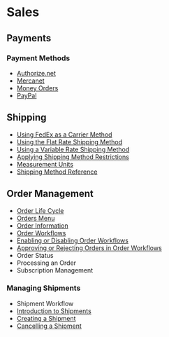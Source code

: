 # Sales

## Payments

### Payment Methods

* [Authorize.net](./authorize.net.md)
* [Mercanet](./mercanet.md)
* [Money Orders](./money-orders.md)
* [PayPal](./paypal.md)

## Shipping

* [Using FedEx as a Carrier Method](./using-fedex-as-a-carrier-method.md)
* [Using the Flat Rate Shipping Method](./using-the-flat-rate-shipping-method.md)
* [Using a Variable Rate Shipping Method](./using-the-variable-rate-shipping-method.md)
* [Applying Shipping Method Restrictions](./applying-shipping-method-restrictions.md)
* [Measurement Units](./measurement-units.md)
* [Shipping Method Reference](./shipping-method-reference.md)

## Order Management

* [Order Life Cycle](./order-life-cycle.md)
* [Orders Menu](./orders-menu.md)
* [Order Information](./order-information.md)
* [Order Workflows](./order-workflows.md)
* [Enabling or Disabling Order Workflows](./enabling-or-disabling-order-workflows.md)
* [Approving or Rejecting Orders in Order Workflows](./approving-or-rejecting-orders-in-order-workflows.md)
* Order Status
* Processing an Order
* Subscription Management

### Managing Shipments

* Shipment Workflow
* [Introduction to Shipments](./introduction-to-shipments.md)
* [Creating a Shipment](./creating-a-shipment.md)
* [Cancelling a Shipment](./cancelling-a-shipment.md)
